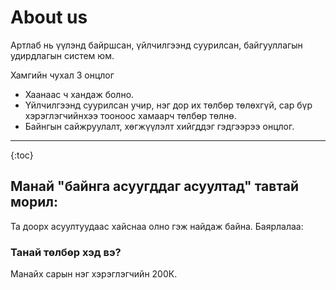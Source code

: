 # About us
Артлаб нь үүлэнд байршсан, үйлчилгээнд суурилсан, байгууллагын удирдлагын систем юм.

Хамгийн чухал 3 онцлог

- Хаанаас ч хандаж болно.
- Үйлчилгээнд суурилсан учир, нэг дор их төлбөр төлөхгүй, сар бүр хэрэглэгчийнхээ тооноос хамаарч төлбөр төлнө.
- Байнгын сайжруулалт, хөгжүүлэлт хийгддэг
гэдгээрээ онцлог.

---

{:toc}

## Манай "байнга асуугддаг асуултад" тавтай морил:

Та доорх асуултуудаас хайснаа олно гэж найдаж байна. Баярлалаа:

### Танай төлбөр хэд вэ?
Манайх сарын нэг хэрэглэгчийн 200К.

